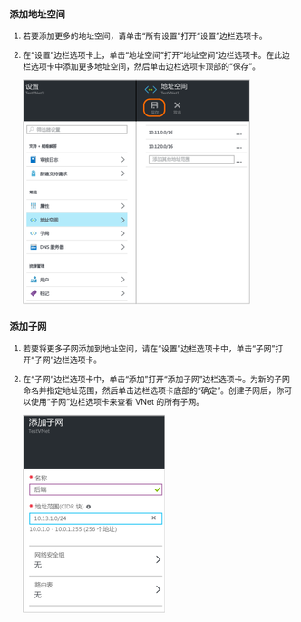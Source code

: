 ### 添加地址空间
1. 若要添加更多的地址空间，请单击“所有设置”打开“设置”边栏选项卡。
2. 在“设置”边栏选项卡上，单击“地址空间”打开“地址空间”边栏选项卡。在此边栏选项卡中添加更多地址空间，然后单击边栏选项卡顶部的“保存”。
   
    ![添加地址空间](./media/vpn-gateway-additional-address-space-include/address400.png)

### 添加子网
1. 若要将更多子网添加到地址空间，请在“设置”边栏选项卡中，单击“子网”打开“子网”边栏选项卡。
2. 在“子网”边栏选项卡中，单击“添加”打开“添加子网”边栏选项卡。为新的子网命名并指定地址范围，然后单击边栏选项卡底部的“确定”。创建子网后，你可以使用“子网”边栏选项卡来查看 VNet 的所有子网。

    ![子网设置](./media/vpn-gateway-additional-address-space-include/addsubnet250.png)

<!---HONumber=AcomDC_0921_2016-->